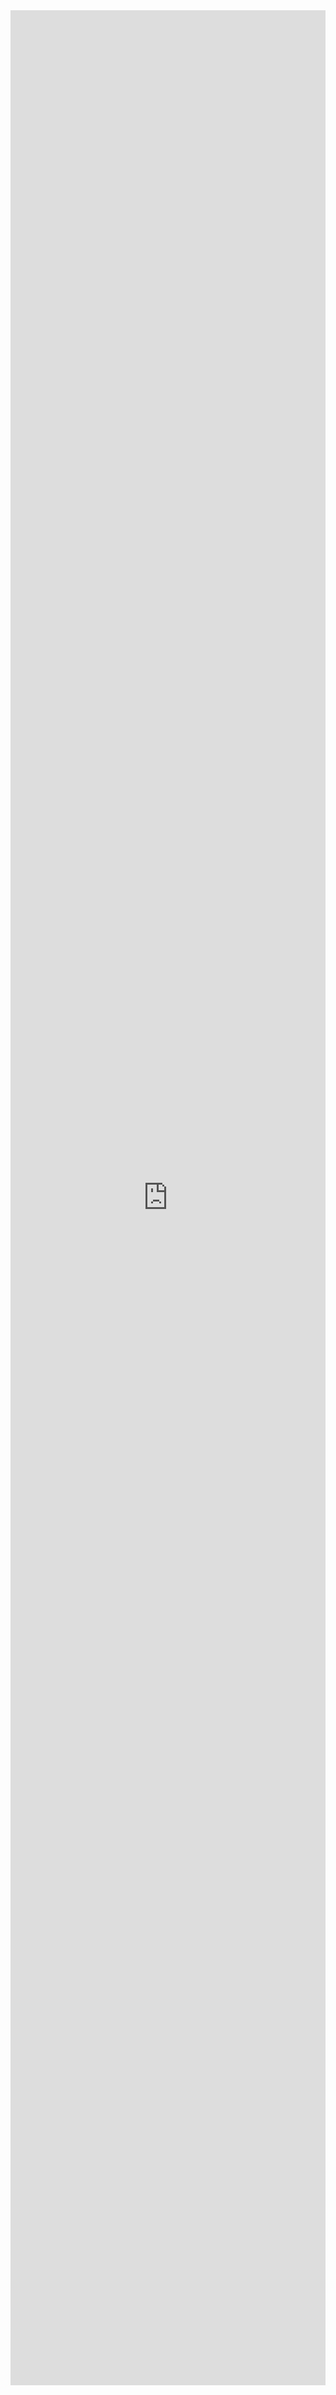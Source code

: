<iframe style="width: 100%; height: calc(100vh - 200px); border: 0;" src="https://karl-sjogren.com/endless-bookmobile/wwwroot/index.html"></iframe>